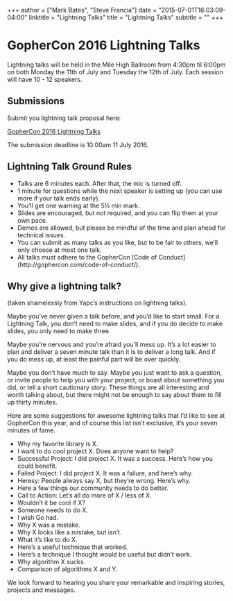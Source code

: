 +++
author = ["Mark Bates", "Steve Francia"]
date = "2015-07-01T16:03:09-04:00"
linktitle = "Lightning Talks"
title = "Lightning Talks"
subtitle = ""
+++
# GopherCon 2016 Lightning Talks

Lightning talks will be held in the Mile High Ballroom from 4:30pm til 6:00pm on both Monday the 11th of July and Tuesday the 12th of July.
Each session will have 10 - 12 speakers.

## Submissions

Submit you lightning talk proposal here:

[GopherCon 2016 Lightning Talks](https://www.papercall.io/gophercon-lightning-talks-2016)

The submission deadline is 10:00am 11 July 2016.

## Lightning Talk Ground Rules

<ul style="list-style: disc;">
<li>Talks are 6 minutes each. After that, the mic is turned off.</li>
<li>1 minute for questions while the next speaker is setting up (you can use more if your talk ends early).</li>
<li>You’ll get one warning at the 5½ min mark.</li>
<li>Slides are encouraged, but not required, and you can flip them at your own pace.</li>
<li>Demos are allowed, but please be mindful of the time and plan ahead for technical issues.</li>
<li>You can submit as many talks as you like, but to be fair to others, we’ll only choose at most one talk.</li>
<li>All talks must adhere to the GopherCon [Code of Conduct](http://gophercon.com/code-of-conduct/).</li>
</ul>

## Why give a lightning talk?
(taken shamelessly from Yapc’s instructions on lightning talks).

Maybe you’ve never given a talk before, and you’d like to start small. For a Lightning Talk, you don’t need to make slides, and if you do decide to make slides, you only need to make three.

Maybe you’re nervous and you’re afraid you’ll mess up. It’s a lot easier to plan and deliver a seven minute talk than it is to deliver a long talk. And if you do mess up, at least the painful part will be over quickly.

Maybe you don’t have much to say. Maybe you just want to ask a question, or invite people to help you with your project, or boast about something you did, or tell a short cautionary story. These things are all interesting and worth talking about, but there might not be enough to say about them to fill up thirty minutes.

Here are some suggestions for awesome lightning talks that I’d like to see at GopherCon this year, and of course this list isn’t exclusive, it’s your seven minutes of fame.

<ul style="list-style: disc;">
<li>Why my favorite library is X.</li>
<li>I want to do cool project X. Does anyone want to help?</li>
<li>Successful Project: I did project X. It was a success. Here’s how you could benefit.</li>
<li>Failed Project: I did project X. It was a failure, and here’s why.</li>
<li>Heresy: People always say X, but they’re wrong. Here’s why.</li>
<li>Here a few things our community needs to do better.</li>
<li>Call to Action: Let’s all do more of X / less of X.</li>
<li>Wouldn’t it be cool if X?</li>
<li>Someone needs to do X.</li>
<li>I wish Go had.</li>
<li>Why X was a mistake.</li>
<li>Why X looks like a mistake, but isn’t.</li>
<li>What it’s like to do X.</li>
<li>Here’s a useful technique that worked.</li>
<li>Here’s a technique I thought would be useful but didn’t work.</li>
<li>Why algorithm X sucks.</li>
<li>Comparison of algorithms X and Y.</li>
</ul>

We look forward to hearing you share your remarkable and inspiring stories, projects and messages.
 


